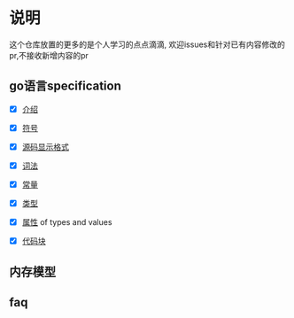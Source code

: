 # 说明

这个仓库放置的更多的是个人学习的点点滴滴,
欢迎issues和针对已有内容修改的pr,不接收新增内容的pr

## go语言specification

- [x] [介绍](/spec/introduction.md)
- [x] [符号](/spec/notation.md)
- [x] [源码显示格式](/spec/source-code.md)
- [x] [词法](/spec/lexical.md)
- [x] [常量](/spec/constants.md)
- [x] [类型](/spec/types.md)
- [x] [属性](/spec/properties.md) of types and values
- [x] [代码块](/spec/blocks.md)


## 内存模型

## faq

